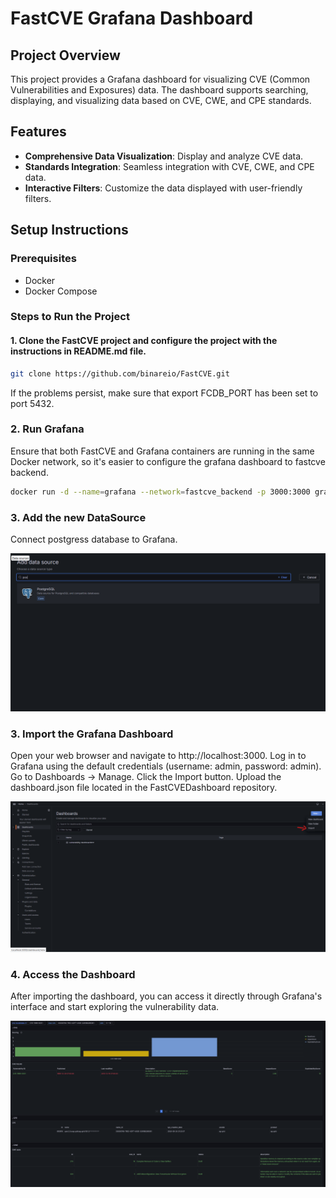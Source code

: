 # FastCVE Grafana Dashboard

## Project Overview

This project provides a Grafana dashboard for visualizing CVE (Common Vulnerabilities and Exposures) data. The dashboard supports searching, displaying, and visualizing data based on CVE, CWE, and CPE standards.

## Features

- **Comprehensive Data Visualization**: Display and analyze CVE data.
- **Standards Integration**: Seamless integration with CVE, CWE, and CPE data.
- **Interactive Filters**: Customize the data displayed with user-friendly filters.

## Setup Instructions

### Prerequisites

- Docker
- Docker Compose

### Steps to Run the Project

#### 1. Clone the FastCVE project and configure the project with the instructions in README.md file.

```bash
git clone https://github.com/binareio/FastCVE.git
```

If the problems persist, make sure that export FCDB_PORT has been set to port 5432.

### 2. Run Grafana

Ensure that both FastCVE and Grafana containers are running in the same Docker network, so it's easier to configure the grafana dashboard to fastcve backend.

```bash
docker run -d --name=grafana --network=fastcve_backend -p 3000:3000 grafana/grafana
```

### 3. Add the new DataSource

Connect postgress database to Grafana.

![Connect postgress  database](images/image-2.png)

### 3. Import the Grafana Dashboard

Open your web browser and navigate to http://localhost:3000.
Log in to Grafana using the default credentials (username: admin, password: admin).
Go to Dashboards -> Manage.
Click the Import button.
Upload the dashboard.json file located in the FastCVEDashboard repository.

![alt text](images/image.png)

### 4. Access the Dashboard

After importing the dashboard, you can access it directly through Grafana's interface and start exploring the vulnerability data.

![alt text](images/image-3.png)
